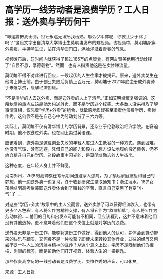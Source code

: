 # 高学历一线劳动者是浪费学历？工人日报：送外卖与学历何干

“命运曾把我击倒，但它永远无法把我击败。那么少年你呢，你要止步于此了吗？”这段文字出自清华大学博士生莫明墉发布的短视频。该视频中，莫明墉身穿外卖服，手持学生证，站在清华园门口，满脸洋溢着青春的气息。

视频发布后，短时间内就获得了超过185万的点赞量，有网友赞美他用行动诠释了“自强不息，厚德载物”。然而，也有人指责他这是在卖惨赚流量。

莫明墉不得不对此进行回应，一段起伏的人生往事才被揭开。原来，送外卖发生在他考上博士前。由于创业失败后负债上百万元，莫明墉于2021年底注册成外卖骑手来凑学费，缓解经济困难。

“不是清华的人去送外卖，而是送外卖的人上了清华。”正如莫明墉反复强调的，这段故事的重点应该是他为何送外卖，而不是学历这个标签。大多数人没来得及了解事情真相，仅凭着“学历+外卖”的组合，就敏感地质疑甚至指责他浪费学历、卖惨作秀，这何尝不是在自己心中为劳动划分了三六九等。

实际上，莫明墉不仅有清华博士的学历背景，还毕业于伦敦政治经济学院。在窘迫时期，他不仅送过外卖，也在网上卖过英语课。

应该看到，送外卖是这位创业失败的年轻人度过人生低谷的一种方式。遇到困难，他没有气馁、没有逃避，凭借自己的能力和毅力，想方设法地履约偿还债务，仍不放弃提升自己的学历。这段故事中闪光的，是莫明墉励志的人生态度。

这种态度，在年轻人身上并不鲜见。

河南郑州，26岁的高帅旗在考研期间遭遇家人患病，为了撑起家庭重担和自己的梦想，他一边送外卖一边复习，终于收到研究生录取通知书；浙江丽水，18岁女孩徐卓羽高考后兼职送外卖体会到了赚钱的辛苦，直言自己变黑了也变“小气”了……

对这些“学历+外卖”故事中的主人公而言，送外卖除了可以获得经济收入，也带有更多个人色彩：有人将它作为精神支撑，有人将它作为“救命稻草”，有人将它作为劳动体验……他们的目的和出发点可能各不相同，但应该看到，这并不意味着他们没有其他选择，更不意味着他们在这个岗位上就是对学历的浪费。

送外卖无非是一份工作，能够将这份工作做好，得到他人的认可，并体会到劳动带来的快乐与踏实，又何尝不是一种收获？即使未来转投其他行业，过往的经历又何尝不是一种人生的沉淀与精神的滋养？从这个意义上说，学历不是限制他们的桎梏、刺眼的标签，而是帮助他们打开视野、体验人生的一把钥匙。

那些指责高学历的一线劳动者是浪费学历、卖惨作秀的声音，可以休矣。

来源：工人日报

